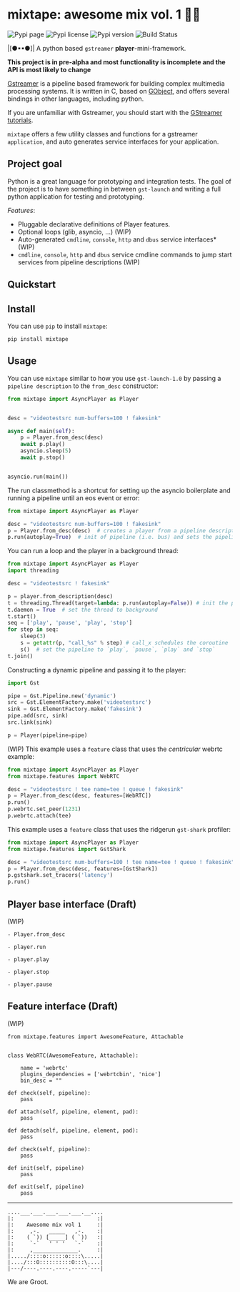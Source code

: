 # mixtape: awesome mix vol. 1 🎵📼 

![Pypi page] ![Pypi license] ![Pypi version] ![Build Status]

|[●▪▪●]| A python based `gstreamer` **player**-mini-framework.

**This project is in pre-alpha and most functionality is incomplete and the API is
most likely to change**

[Gstreamer] is a pipeline based framework for building complex multimedia processing 
systems. It is written in C, based on [GObject], and offers several bindings in other languages,
including python.

If you are unfamiliar with Gstreamer, you should start with the [GStreamer tutorials]. 

`mixtape` offers a few utility classes and functions for a gstreamer `application`,
and auto generates service interfaces for your application.

## Project goal

Python is a great language for prototyping and integration tests. The goal of the project is 
to have something in between `gst-launch` and writing a full python application for testing
and prototyping.


*Features*:

* Pluggable declarative definitions of Player features.
* Optional loops (glib, asyncio, ...) (WIP)
* Auto-generated `cmdline`, `console`, `http` and `dbus` service interfaces* (WIP)
* `cmdline`, `console`, `http` and `dbus` service cmdline commands to jump start services 
  from pipeline descriptions (WIP)

## Quickstart

## Install

You can use `pip` to install `mixtape`:

    pip install mixtape

## Usage

You can use `mixtape` similar to how you use `gst-launch-1.0` by passing 
a `pipeline description` to the `from_desc` constructor:



```python
from mixtape import AsyncPlayer as Player


desc = "videotestsrc num-buffers=100 ! fakesink"

async def main(self):
    p = Player.from_desc(desc)
    await p.play()
    asyncio.sleep(5)
    await p.stop()


asyncio.run(main())

```

The run classmethod is a shortcut for setting up the asyncio boilerplate and 
running a pipeline until an eos event or error: 

```python
from mixtape import AsyncPlayer as Player

desc = "videotestsrc num-buffers=100 ! fakesink"
p = Player.from_desc(desc)  # creates a player from a pipeline description
p.run(autoplay=True)  # init of pipeline (i.e. bus) and sets the pipeline to playing state (default)
```

You can run a loop and the player in a background thread:

```python
from mixtape import AsyncPlayer as Player
import threading

desc = "videotestsrc ! fakesink"

p = player.from_description(desc)
t = threading.Thread(target=lambda: p.run(autoplay=False)) # init the player in another thread
t.daemon = True  # set the thread to background
t.start()
seq = ['play', 'pause', 'play', 'stop']
for step in seq:
    sleep(3)
    s = getattr(p, "call_%s" % step) # call_x schedules the coroutine
    s()  # set the pipeline to `play`, `pause`, `play` and `stop`
t.join()
```

Constructing a dynamic pipeline and passing it to the player:

```python
import Gst

pipe = Gst.Pipeline.new('dynamic')
src = Gst.ElementFactory.make('videotestsrc')
sink = Gst.ElementFactory.make('fakesink')
pipe.add(src, sink)
src.link(sink)

p = Player(pipeline=pipe)
```

(WIP)
This example uses a `feature` class that uses the *centricular* webrtc example:

```python
from mixtape import AsyncPlayer as Player
from mixtape.features import WebRTC

desc = "videotestsrc ! tee name=tee ! queue ! fakesink"
p = Player.from_desc(desc, features=[WebRTC])
p.run()
p.webrtc.set_peer(1231)
p.webrtc.attach(tee)
```

This example uses a `feature` class that uses the ridgerun `gst-shark` profiler:

```python
from mixtape import AsyncPlayer as Player
from mixtape.features import GstShark

desc = "videotestsrc num-buffers=100 ! tee name=tee ! queue ! fakesink"
p = Player.from_desc(desc, features=[GstShark])
p.gstshark.set_tracers('latency')
p.run()
```

## Player base interface (Draft)

(WIP)

    - Player.from_desc

    - player.run

    - player.play

    - player.stop

    - player.pause


## Feature interface (Draft)

(WIP)

    from mixtape.features import AwesomeFeature, Attachable


    class WebRTC(AwesomeFeature, Attachable):

        name = 'webrtc'
        plugins_dependencies = ['webrtcbin', 'nice']
        bin_desc = ""

    def check(self, pipeline):
        pass

    def attach(self, pipeline, element, pad):
        pass

    def detach(self, pipeline, element, pad):
        pass

    def check(self, pipeline):
        pass

    def init(self, pipeline)
        pass

    def exit(self, pipeline)
        pass

----

    ....___.___.___.___.___.__....
    |:                          :|
    |:    Awesome mix vol 1     :|
    |:     ,-.   _____   ,-.    :|
    |:    ( `)) [_____] ( `))   :|
    |:     `-`   ' ' '   `-`    :|
    |:     ,______________.     :|
    |...../::::o::::::o::::\.....|
    |..../:::O::::::::::O:::\....|
    |---/----.----.----.-----`---|

We are Groot.

[GStreamer]: https://gstreamer.freedesktop.org/
[GObject]: https://developer.gnome.org/gobject/stable/
[GStreamer tutorials]: https://gstreamer.freedesktop.org/documentation/tutorials/index.html
[Pypi page]: https://img.shields.io/pypi/v/mixtape.svg
[Pypi license]: https://img.shields.io/pypi/l/mixtape.svg
[Pypi version]: https://img.shields.io/pypi/pyversions/mixtape.svg
[Build Status]: https://travis-ci.org/ashwoods/mixtape.svg?branch=master